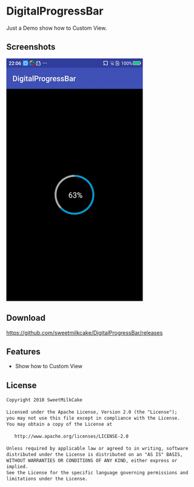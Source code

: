# DigitalProgressBar
Just a Demo show how to Custom View.

## Screenshots
![demo1](https://github.com/sweetmilkcake/DigitalProgressBar/blob/master/Screenshots/demo1.gif)

## Download
https://github.com/sweetmilkcake/DigitalProgressBar/releases

## Features
* Show how to Custom View

## License
    Copyright 2018 SweetMilkCake

    Licensed under the Apache License, Version 2.0 (the "License");
    you may not use this file except in compliance with the License.
    You may obtain a copy of the License at

       http://www.apache.org/licenses/LICENSE-2.0

    Unless required by applicable law or agreed to in writing, software
    distributed under the License is distributed on an "AS IS" BASIS,
    WITHOUT WARRANTIES OR CONDITIONS OF ANY KIND, either express or implied.
    See the License for the specific language governing permissions and
    limitations under the License.
